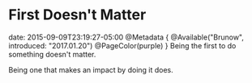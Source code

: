 # First Doesn't Matter
date: 2015-09-09T23:19:27-05:00
@Metadata {
  @Available("Brunow", introduced: "2017.01.20")
  @PageColor(purple)
}
Being the first to do something doesn't matter.

Being one that makes an impact by doing it does.
